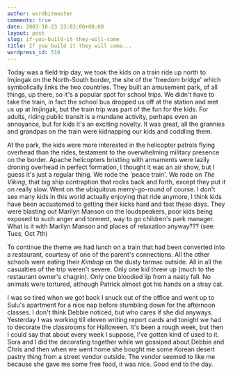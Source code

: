 ```yaml
---
author: wordbitmaster
comments: true
date: 2003-10-23 23:03:00+00:00
layout: post
slug: if-you-build-it-they-will-come
title: If you build it they will come...
wordpress_id: 510
---
```


Today was a field trip day, we took the kids on a train ride up north to Imjingak on the North-South border, the site of the  'freedom bridge' which symbolically links the two countries. They built an amusement park, of all things, up there, so it's a popular spot for school trips. We didn't have to take the train, in fact the school bus dropped us off at the station and met us up at Imjingak, but the train trip was part of the fun for the kids. For adults, riding public transit is a mundane activity, perhaps even an annoyance, but for kids it's an exciting novelty. It was great, all the grannies and grandpas on the train were kidnapping our kids and coddling them.

At the park, the kids were more interested in the helicopter patrols flying overhead than the rides, testament to the overwhelming military presence on the border. Apache helicopters bristling with armaments were lazily droning overhead in perfect formation, I thought it was an air show, but I guess it's just a regular thing. We rode the 'peace train'. We rode on _The Viking_, that big ship contraption that rocks back and forth, except they put it on really slow. Went on the ubiquitous merry-go-round of course. I don't see many kids in this world actually enjoying that ride anymore, I think kids have been accustomed to getting their kicks hard and fast these days. They were blasting out Marilyn Manson on the loudspeakers, poor kids being exposed to such anger and torment, way to go children's park manager. What is it with Marilyn Manson and places of relaxation anyway??? (see: Tues, Oct 7th)

To continue the theme we had lunch on a train that had been converted into a restaurant, courtesy of one of the parent's connections. All the other schools were eating their _Kimbap_ on the dusty tarmac outside. All in all the casualties of the trip weren't severe. Only one kid threw up (much to the restaurant owner's chagrin). Only one bloodied lip from a nasty fall. No animals were tortured, although Patrick almost got his hands on a stray cat.

I was so tired when we got back I snuck out of the office and went up to Sulu's apartment for a nice nap before stumbling down for the afternoon classes. I don't think Debbie noticed, but who cares if she did anyways. Yesterday I was working till eleven writing report cards and tonight we had to decorate the classrooms for Halloween. It's been a rough week, but then I could say that about every week I suppose, I've gotten kind of used to it. Sora and I did the decorating together while we gossiped about Debbie and Chris and then when we went home she bought me some Korean desert pastry thing from a street vendor outside. The vendor seemed to like me because she gave me some free food, it was nice. Good end to the day.
